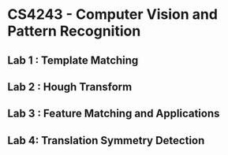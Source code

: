 # CS4243 - Computer Vision and Pattern Recognition
## Lab 1 : Template Matching
## Lab 2 : Hough Transform
## Lab 3 : Feature Matching and Applications
## Lab 4: Translation Symmetry Detection